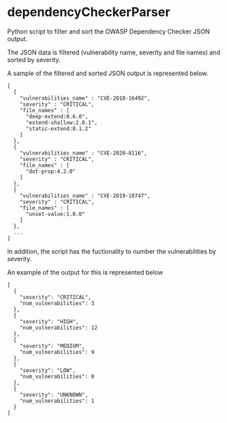 # dependencyCheckerParser

Python script to filter and sort the OWASP Dependency Checker JSON output. 

The JSON data is filtered (vulnerability name, severity and file names) and sorted by severity.

A sample of the filtered and sorted JSON output is represented below.

```
[
  {
    "vulnerabilities_name" : "CVE-2018-16492",
    "severity" : "CRITICAL",
    "file_names" : [
      "deep-extend:0.6.0",
      "extend-shallow:2.0.1",
      "static-extend:0.1.2"
    ]
  },
  {
    "vulnerabilities_name" : "CVE-2020-8116",
    "severity" : "CRITICAL",
    "file_names" : [
      "dot-prop:4.2.0"
    ]
  },
  {
    "vulnerabilities_name" : "CVE-2019-10747",
    "severity" : "CRITICAL",
    "file_names" : [
      "unset-value:1.0.0"
    ]
  },
  ...
]
```

In addition, the script has the fuctionality to number the vulnerabilities by severity.

An example of the output for this is represented below

```
[
  {
    "severity": "CRITICAL",
    "num_vulnerabilities": 3
  }, 
  {
    "severity": "HIGH",
    "num_vulnerabilities": 12
  }, 
  {
    "severity": "MEDIUM",
    "num_vulnerabilities": 9
  }, 
  {
    "severity": "LOW",
    "num_vulnerabilities": 0
  }, 
  {
    "severity": "UNKNOWN",
    "num_vulnerabilities": 1
  }
]
```
